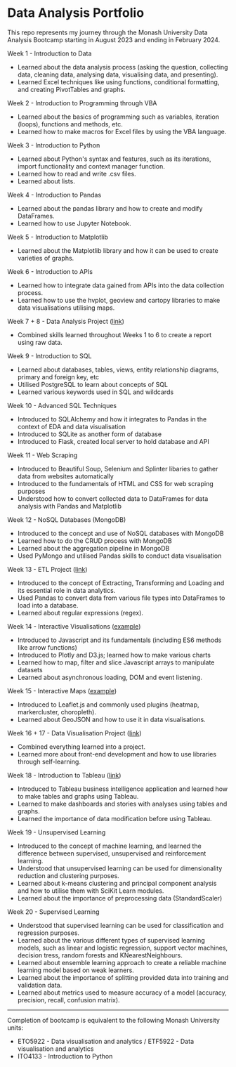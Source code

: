 # Data Analysis Portfolio

This repo represents my journey through the Monash University Data Analysis Bootcamp starting in August 2023 and ending in February 2024.

Week 1 - Introduction to Data
- Learned about the data analysis process (asking the question, collecting data, cleaning data, analysing data, visualising data, and presenting).
- Learned Excel techniques like using functions, conditional formatting, and creating PivotTables and graphs.

Week 2 - Introduction to Programming through VBA
- Learned about the basics of programming such as variables, iteration (loops), functions and methods, etc.
- Learned how to make macros for Excel files by using the VBA language.

Week 3 - Introduction to Python
- Learned about Python's syntax and features, such as its iterations, import functionality and context manager function.
- Learned how to read and write .csv files.
- Learned about lists.

Week 4 - Introduction to Pandas
- Learned about the pandas library and how to create and modify DataFrames.
- Learned how to use Jupyter Notebook.

Week 5 - Introduction to Matplotlib
- Learned about the Matplotlib library and how it can be used to create varieties of graphs.

Week 6 - Introduction to APIs
- Learned how to integrate data gained from APIs into the data collection process.
- Learned how to use the hvplot, geoview and cartopy libraries to make data visualisations utilising maps.

Week 7 + 8 - Data Analysis Project ([link](https://github.com/falconpunch082/da_bc-proj1))
- Combined skills learned throughout Weeks 1 to 6 to create a report using raw data.

Week 9 - Introduction to SQL
- Learned about databases, tables, views, entity relationship diagrams, primary and foreign key, etc
- Utilised PostgreSQL to learn about concepts of SQL
- Learned various keywords used in SQL and wildcards

Week 10 - Advanced SQL Techniques
- Introduced to SQLAlchemy and how it integrates to Pandas in the context of EDA and data visualisation
- Introduced to SQLite as another form of database
- Introduced to Flask, created local server to hold database and API

Week 11 - Web Scraping
- Introduced to Beautiful Soup, Selenium and Splinter libaries to gather data from websites automatically
- Introduced to the fundamentals of HTML and CSS for web scraping purposes
- Understood how to convert collected data to DataFrames for data analysis with Pandas and Matplotlib

Week 12 - NoSQL Databases (MongoDB)
- Introduced to the concept and use of NoSQL databases with MongoDB
- Learned how to do the CRUD process with MongoDB
- Learned about the aggregation pipeline in MongoDB
- Used PyMongo and utilised Pandas skills to conduct data visualisation 

Week 13 - ETL Project ([link](https://github.com/falconpunch082/Crowdfunding_ETL))
- Introduced to the concept of Extracting, Transforming and Loading and its essential role in data analytics.
- Used Pandas to convert data from various file types into DataFrames to load into a database.
- Learned about regular expressions (regex).

Week 14 - Interactive Visualisations ([example](https://falconpunch082.github.io/))
- Introduced to Javascript and its fundamentals (including ES6 methods like arrow functions)
- Introduced to Plotly and D3.js; learned how to make various charts
- Learned how to map, filter and slice Javascript arrays to manipulate datasets
- Learned about asynchronous loading, DOM and event listening.

Week 15 - Interactive Maps ([example](https://falconpunch082.github.io/earthquake-visualiser/))
- Introduced to Leaflet.js and commonly used plugins (heatmap, markercluster, choropleth).
- Learned about GeoJSON and how to use it in data visualisations.

Week 16 + 17 - Data Visualisation Project ([link](https://github.com/falconpunch082/la-crime-visualiser))
- Combined everything learned into a project.
- Learned more about front-end development and how to use libraries through self-learning.

Week 18 - Introduction to Tableau ([link](https://public.tableau.com/app/profile/nicholas.dale/viz/CitiBike-Dec2022-to-Nov2023/StatStory))
- Introduced to Tableau business intelligence application and learned how to make tables and graphs using Tableau.
- Learned to make dashboards and stories with analyses using tables and graphs.
- Learned the importance of data modification before using Tableau.

Week 19 - Unsupervised Learning
- Introduced to the concept of machine learning, and learned the difference between supervised, unsupervised and reinforcement learning.
- Understood that unsupervised learning can be used for dimensionality reduction and clustering purposes.
- Learned about k-means clustering and principal component analysis and how to utilise them with SciKit Learn modules.
- Learned about the importance of preprocessing data (StandardScaler)

Week 20 - Supervised Learning
- Understood that supervised learning can be used for classification and regression purposes.
- Learned about the various different types of supervised learning models, such as linear and logistic regression, support vector machines, decision tress, random forests and KNearestNeighbours.
- Learned about ensemble learning approach to create a reliable machine learning model based on weak learners.
- Learned about the importance of splitting provided data into training and validation data.
- Learned about metrics used to measure accuracy of a model (accuracy, precision, recall, confusion matrix).

---

Completion of bootcamp is equivalent to the following Monash University units:
- ETO5922 - Data visualisation and analytics / ETF5922 - Data visualisation and analytics
- ITO4133 - Introduction to Python
